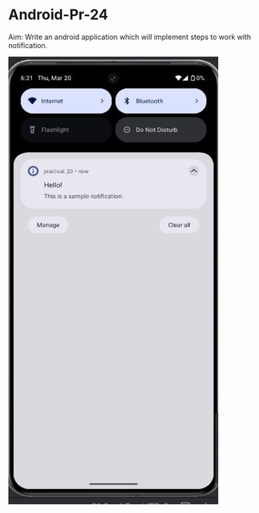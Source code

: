 # Android-Pr-24

Aim: Write an android application which will implement steps to work with notification.

![](./ss1.png)
